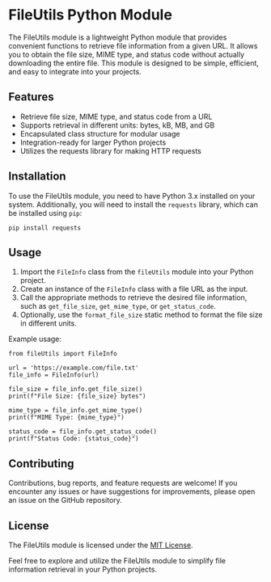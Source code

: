 # FileUtils Python Module

The FileUtils module is a lightweight Python module that provides convenient functions to retrieve file information from a given URL. It allows you to obtain the file size, MIME type, and status code without actually downloading the entire file. This module is designed to be simple, efficient, and easy to integrate into your projects.

## Features

- Retrieve file size, MIME type, and status code from a URL
- Supports retrieval in different units: bytes, kB, MB, and GB
- Encapsulated class structure for modular usage
- Integration-ready for larger Python projects
- Utilizes the requests library for making HTTP requests

## Installation

To use the FileUtils module, you need to have Python 3.x installed on your system. Additionally, you will need to install the `requests` library, which can be installed using `pip`:

```shell
pip install requests
```
## Usage

1. Import the `FileInfo` class from the `fileUtils` module into your Python project.
2. Create an instance of the `FileInfo` class with a file URL as the input.
3. Call the appropriate methods to retrieve the desired file information, such as `get_file_size`, `get_mime_type`, or `get_status_code`.
4. Optionally, use the `format_file_size` static method to format the file size in different units.

Example usage:

```shell
from fileUtils import FileInfo

url = 'https://example.com/file.txt'
file_info = FileInfo(url)

file_size = file_info.get_file_size()
print(f"File Size: {file_size} bytes")

mime_type = file_info.get_mime_type()
print(f"MIME Type: {mime_type}")

status_code = file_info.get_status_code()
print(f"Status Code: {status_code}")

```

## Contributing

Contributions, bug reports, and feature requests are welcome! If you encounter any issues or have suggestions for improvements, please open an issue on the GitHub repository.

## License

The FileUtils module is licensed under the [MIT License](LICENSE).

Feel free to explore and utilize the FileUtils module to simplify file information retrieval in your Python projects.
